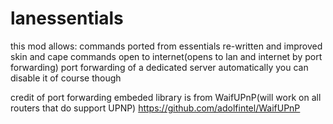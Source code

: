 # lanessentials

this mod allows:
commands ported from essentials
re-written and improved
skin and cape commands
open to internet(opens to lan and internet by port forwarding)
port forwarding of a dedicated server automatically you can disable it of course though


credit of port forwarding embeded library is from WaifUPnP(will work on all routers that do support UPNP)
https://github.com/adolfintel/WaifUPnP